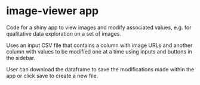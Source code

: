 # image-viewer app

Code for a shiny app to view images and modify associated values, e.g. for qualitative data exploration on a set of images. 

Uses an input CSV file that contains a column with image URLs and another column with values to be modified one at a time using inputs and buttons in the sidebar. 

User can download the dataframe to save the modifications made within the app or click save to create a new file. 
